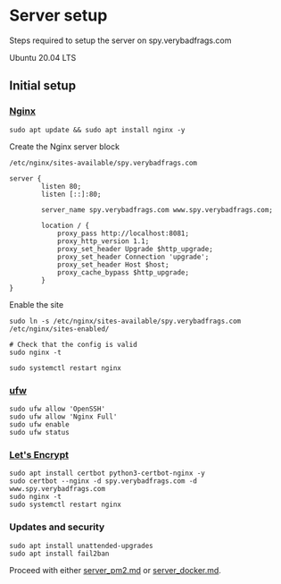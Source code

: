 # Server setup

Steps required to setup the server on spy.verybadfrags.com

Ubuntu 20.04 LTS

## Initial setup

### [Nginx](https://www.nginx.com)

```shell
sudo apt update && sudo apt install nginx -y
```

Create the Nginx server block

`/etc/nginx/sites-available/spy.verybadfrags.com`

```nginx
server {
        listen 80;
        listen [::]:80;

        server_name spy.verybadfrags.com www.spy.verybadfrags.com;

        location / {
            proxy_pass http://localhost:8081;
            proxy_http_version 1.1;
            proxy_set_header Upgrade $http_upgrade;
            proxy_set_header Connection 'upgrade';
            proxy_set_header Host $host;
            proxy_cache_bypass $http_upgrade;
        }
}
```

Enable the site

```shell
sudo ln -s /etc/nginx/sites-available/spy.verybadfrags.com /etc/nginx/sites-enabled/

# Check that the config is valid
sudo nginx -t

sudo systemctl restart nginx
```

### [ufw](https://help.ubuntu.com/community/UFW)

```shell
sudo ufw allow 'OpenSSH'
sudo ufw allow 'Nginx Full'
sudo ufw enable
sudo ufw status
```

### [Let's Encrypt](https://letsencrypt.org)

```shell
sudo apt install certbot python3-certbot-nginx -y
sudo certbot --nginx -d spy.verybadfrags.com -d www.spy.verybadfrags.com
sudo nginx -t
sudo systemctl restart nginx
```

### Updates and security

```shell
sudo apt install unattended-upgrades
sudo apt install fail2ban
```

Proceed with either [server_pm2.md](server_pm2.md) or [server_docker.md](server_docker.md).
